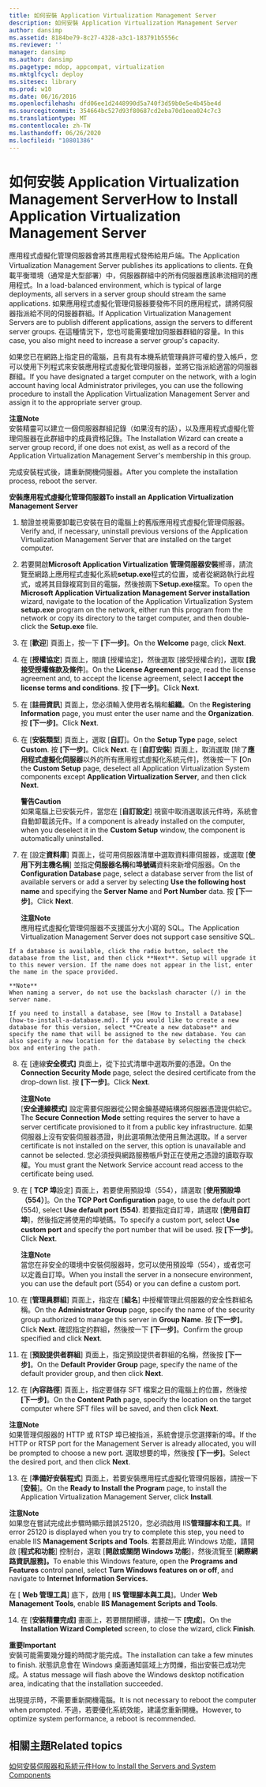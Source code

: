 ```yaml
---
title: 如何安裝 Application Virtualization Management Server
description: 如何安裝 Application Virtualization Management Server
author: dansimp
ms.assetid: 8184be79-8c27-4328-a3c1-183791b5556c
ms.reviewer: ''
manager: dansimp
ms.author: dansimp
ms.pagetype: mdop, appcompat, virtualization
ms.mktglfcycl: deploy
ms.sitesec: library
ms.prod: w10
ms.date: 06/16/2016
ms.openlocfilehash: dfd06ee1d2448990d5a740f3d59b0e5e4b45be4d
ms.sourcegitcommit: 354664bc527d93f80687cd2eba70d1eea024c7c3
ms.translationtype: MT
ms.contentlocale: zh-TW
ms.lasthandoff: 06/26/2020
ms.locfileid: "10801386"
---
```

# <span data-ttu-id="6c8d2-103">如何安裝 Application Virtualization Management Server</span><span class="sxs-lookup"><span data-stu-id="6c8d2-103">How to Install Application Virtualization Management Server</span></span>


<span data-ttu-id="6c8d2-104">應用程式虛擬化管理伺服器會將其應用程式發佈給用戶端。</span><span class="sxs-lookup"><span data-stu-id="6c8d2-104">The Application Virtualization Management Server publishes its applications to clients.</span></span> <span data-ttu-id="6c8d2-105">在負載平衡環境（通常是大型部署）中，伺服器群組中的所有伺服器應該串流相同的應用程式。</span><span class="sxs-lookup"><span data-stu-id="6c8d2-105">In a load-balanced environment, which is typical of large deployments, all servers in a server group should stream the same applications.</span></span> <span data-ttu-id="6c8d2-106">如果應用程式虛擬化管理伺服器要發佈不同的應用程式，請將伺服器指派給不同的伺服器群組。</span><span class="sxs-lookup"><span data-stu-id="6c8d2-106">If Application Virtualization Management Servers are to publish different applications, assign the servers to different server groups.</span></span> <span data-ttu-id="6c8d2-107">在這種情況下，您也可能需要增加伺服器群組的容量。</span><span class="sxs-lookup"><span data-stu-id="6c8d2-107">In this case, you also might need to increase a server group's capacity.</span></span>

<span data-ttu-id="6c8d2-108">如果您已在網路上指定目的電腦，且有具有本機系統管理員許可權的登入帳戶，您可以使用下列程式來安裝應用程式虛擬化管理伺服器，並將它指派給適當的伺服器群組。</span><span class="sxs-lookup"><span data-stu-id="6c8d2-108">If you have designated a target computer on the network, with a login account having local Administrator privileges, you can use the following procedure to install the Application Virtualization Management Server and assign it to the appropriate server group.</span></span>

**<span data-ttu-id="6c8d2-109">注意</span><span class="sxs-lookup"><span data-stu-id="6c8d2-109">Note</span></span>**  
<span data-ttu-id="6c8d2-110">安裝精靈可以建立一個伺服器群組記錄（如果沒有的話），以及應用程式虛擬化管理伺服器在此群組中的成員資格記錄。</span><span class="sxs-lookup"><span data-stu-id="6c8d2-110">The Installation Wizard can create a server group record, if one does not exist, as well as a record of the Application Virtualization Management Server's membership in this group.</span></span>



<span data-ttu-id="6c8d2-111">完成安裝程式後，請重新開機伺服器。</span><span class="sxs-lookup"><span data-stu-id="6c8d2-111">After you complete the installation process, reboot the server.</span></span>

**<span data-ttu-id="6c8d2-112">安裝應用程式虛擬化管理伺服器</span><span class="sxs-lookup"><span data-stu-id="6c8d2-112">To install an Application Virtualization Management Server</span></span>**

1.  <span data-ttu-id="6c8d2-113">驗證並視需要卸載已安裝在目的電腦上的舊版應用程式虛擬化管理伺服器。</span><span class="sxs-lookup"><span data-stu-id="6c8d2-113">Verify and, if necessary, uninstall previous versions of the Application Virtualization Management Server that are installed on the target computer.</span></span>

2.  <span data-ttu-id="6c8d2-114">若要開啟**Microsoft Application Virtualization 管理伺服器安裝**嚮導，請流覽至網路上應用程式虛擬化系統**setup.exe**程式的位置，或者從網路執行此程式，或將其目錄複寫到目的電腦，然後按兩下**Setup.exe**檔案。</span><span class="sxs-lookup"><span data-stu-id="6c8d2-114">To open the **Microsoft Application Virtualization Management Server installation** wizard, navigate to the location of the Application Virtualization System **setup.exe** program on the network, either run this program from the network or copy its directory to the target computer, and then double-click the **Setup.exe** file.</span></span>

3.  <span data-ttu-id="6c8d2-115">在 [**歡迎**] 頁面上，按一下 **[下一步]**。</span><span class="sxs-lookup"><span data-stu-id="6c8d2-115">On the **Welcome** page, click **Next**.</span></span>

4.  <span data-ttu-id="6c8d2-116">在 [**授權協定**] 頁面上，閱讀 [授權協定]，然後選取 [接受授權合約]，選取 **[我接受授權條款及條件**]。</span><span class="sxs-lookup"><span data-stu-id="6c8d2-116">On the **License Agreement** page, read the license agreement and, to accept the license agreement, select **I accept the license terms and conditions**.</span></span> <span data-ttu-id="6c8d2-117">按 **\[下一步\]**。</span><span class="sxs-lookup"><span data-stu-id="6c8d2-117">Click **Next**.</span></span>

5.  <span data-ttu-id="6c8d2-118">在 [**註冊資訊**] 頁面上，您必須輸入使用者名稱和**組織**。</span><span class="sxs-lookup"><span data-stu-id="6c8d2-118">On the **Registering Information** page, you must enter the user name and the **Organization**.</span></span> <span data-ttu-id="6c8d2-119">按 **\[下一步\]**。</span><span class="sxs-lookup"><span data-stu-id="6c8d2-119">Click **Next**.</span></span>

6.  <span data-ttu-id="6c8d2-120">在 [**安裝類型**] 頁面上，選取 [**自訂**]。</span><span class="sxs-lookup"><span data-stu-id="6c8d2-120">On the **Setup Type** page, select **Custom**.</span></span> <span data-ttu-id="6c8d2-121">按 **\[下一步\]**。</span><span class="sxs-lookup"><span data-stu-id="6c8d2-121">Click **Next**.</span></span> <span data-ttu-id="6c8d2-122">在 [**自訂安裝**] 頁面上，取消選取 [除了**應用程式虛擬化伺服器**以外的所有應用程式虛擬化系統元件]，然後按一下 **[**</span><span class="sxs-lookup"><span data-stu-id="6c8d2-122">On the **Custom Setup** page, deselect all Application Virtualization System components except **Application Virtualization Server**, and then click **Next**.</span></span>

    **<span data-ttu-id="6c8d2-123">警告</span><span class="sxs-lookup"><span data-stu-id="6c8d2-123">Caution</span></span>**  
    <span data-ttu-id="6c8d2-124">如果電腦上已安裝元件，當您在 [**自訂設定**] 視窗中取消選取該元件時，系統會自動卸載該元件。</span><span class="sxs-lookup"><span data-stu-id="6c8d2-124">If a component is already installed on the computer, when you deselect it in the **Custom Setup** window, the component is automatically uninstalled.</span></span>



7.  <span data-ttu-id="6c8d2-125">在 [設定**資料庫**] 頁面上，從可用伺服器清單中選取資料庫伺服器，或選取 [**使用下列主機名稱**] 並指定**伺服器名稱**和**埠號碼**資料來新增伺服器。</span><span class="sxs-lookup"><span data-stu-id="6c8d2-125">On the **Configuration Database** page, select a database server from the list of available servers or add a server by selecting **Use the following host name** and specifying the **Server Name** and **Port Number** data.</span></span> <span data-ttu-id="6c8d2-126">按 **\[下一步\]**。</span><span class="sxs-lookup"><span data-stu-id="6c8d2-126">Click **Next**.</span></span>

    **<span data-ttu-id="6c8d2-127">注意</span><span class="sxs-lookup"><span data-stu-id="6c8d2-127">Note</span></span>**  
    <span data-ttu-id="6c8d2-128">應用程式虛擬化管理伺服器不支援區分大小寫的 SQL。</span><span class="sxs-lookup"><span data-stu-id="6c8d2-128">The Application Virtualization Management Server does not support case sensitive SQL.</span></span>



~~~
If a database is available, click the radio button, select the database from the list, and then click **Next**. Setup will upgrade it to this newer version. If the name does not appear in the list, enter the name in the space provided.

**Note**  
When naming a server, do not use the backslash character (/) in the server name.

If you need to install a database, see [How to Install a Database](how-to-install-a-database.md). If you would like to create a new database for this version, select **Create a new database** and specify the name that will be assigned to the new database. You can also specify a new location for the database by selecting the check box and entering the path.
~~~



8. <span data-ttu-id="6c8d2-129">在 [連線**安全模式]** 頁面上，從下拉式清單中選取所要的憑證。</span><span class="sxs-lookup"><span data-stu-id="6c8d2-129">On the **Connection Security Mode** page, select the desired certificate from the drop-down list.</span></span> <span data-ttu-id="6c8d2-130">按 **\[下一步\]**。</span><span class="sxs-lookup"><span data-stu-id="6c8d2-130">Click **Next**.</span></span>

   **<span data-ttu-id="6c8d2-131">注意</span><span class="sxs-lookup"><span data-stu-id="6c8d2-131">Note</span></span>**  
   <span data-ttu-id="6c8d2-132">[**安全連線模式]** 設定需要伺服器從公開金鑰基礎結構將伺服器憑證提供給它。</span><span class="sxs-lookup"><span data-stu-id="6c8d2-132">The **Secure Connection Mode** setting requires the server to have a server certificate provisioned to it from a public key infrastructure.</span></span> <span data-ttu-id="6c8d2-133">如果伺服器上沒有安裝伺服器憑證，則此選項無法使用且無法選取。</span><span class="sxs-lookup"><span data-stu-id="6c8d2-133">If a server certificate is not installed on the server, this option is unavailable and cannot be selected.</span></span> <span data-ttu-id="6c8d2-134">您必須授與網路服務帳戶對正在使用之憑證的讀取存取權。</span><span class="sxs-lookup"><span data-stu-id="6c8d2-134">You must grant the Network Service account read access to the certificate being used.</span></span>



9. <span data-ttu-id="6c8d2-135">在 [ **TCP 埠**設定] 頁面上，若要使用預設埠（554），請選取 [**使用預設埠（554）**]。</span><span class="sxs-lookup"><span data-stu-id="6c8d2-135">On the **TCP Port Configuration** page, to use the default port (554), select **Use default port (554)**.</span></span> <span data-ttu-id="6c8d2-136">若要指定自訂埠，請選取 [**使用自訂埠**]，然後指定將使用的埠號碼。</span><span class="sxs-lookup"><span data-stu-id="6c8d2-136">To specify a custom port, select **Use custom port** and specify the port number that will be used.</span></span> <span data-ttu-id="6c8d2-137">按 **\[下一步\]**。</span><span class="sxs-lookup"><span data-stu-id="6c8d2-137">Click **Next**.</span></span>

   **<span data-ttu-id="6c8d2-138">注意</span><span class="sxs-lookup"><span data-stu-id="6c8d2-138">Note</span></span>**  
   <span data-ttu-id="6c8d2-139">當您在非安全的環境中安裝伺服器時，您可以使用預設埠（554），或者您可以定義自訂埠。</span><span class="sxs-lookup"><span data-stu-id="6c8d2-139">When you install the server in a nonsecure environment, you can use the default port (554) or you can define a custom port.</span></span>



10. <span data-ttu-id="6c8d2-140">在 [**管理員群組**] 頁面上，指定在 [**組名**] 中授權管理此伺服器的安全性群組名稱。</span><span class="sxs-lookup"><span data-stu-id="6c8d2-140">On the **Administrator Group** page, specify the name of the security group authorized to manage this server in **Group Name**.</span></span> <span data-ttu-id="6c8d2-141">按 **\[下一步\]**。</span><span class="sxs-lookup"><span data-stu-id="6c8d2-141">Click **Next**.</span></span> <span data-ttu-id="6c8d2-142">確認指定的群組，然後按一下 **[下一步]**。</span><span class="sxs-lookup"><span data-stu-id="6c8d2-142">Confirm the group specified and click **Next**.</span></span>

11. <span data-ttu-id="6c8d2-143">在 [**預設提供者群組**] 頁面上，指定預設提供者群組的名稱，然後按 **[下一步]**。</span><span class="sxs-lookup"><span data-stu-id="6c8d2-143">On the **Default Provider Group** page, specify the name of the default provider group, and then click **Next**.</span></span>

12. <span data-ttu-id="6c8d2-144">在 [**內容路徑**] 頁面上，指定要儲存 SFT 檔案之目的電腦上的位置，然後按 **[下一步]**。</span><span class="sxs-lookup"><span data-stu-id="6c8d2-144">On the **Content Path** page, specify the location on the target computer where SFT files will be saved, and then click **Next**.</span></span>

   **<span data-ttu-id="6c8d2-145">注意</span><span class="sxs-lookup"><span data-stu-id="6c8d2-145">Note</span></span>**  
   <span data-ttu-id="6c8d2-146">如果管理伺服器的 HTTP 或 RTSP 埠已被指派，系統會提示您選擇新的埠。</span><span class="sxs-lookup"><span data-stu-id="6c8d2-146">If the HTTP or RTSP port for the Management Server is already allocated, you will be prompted to choose a new port.</span></span> <span data-ttu-id="6c8d2-147">選取想要的埠，然後按 **[下一步]**。</span><span class="sxs-lookup"><span data-stu-id="6c8d2-147">Select the desired port, and then click **Next**.</span></span>



13. <span data-ttu-id="6c8d2-148">在 [**準備好安裝程式**] 頁面上，若要安裝應用程式虛擬化管理伺服器，請按一下 [**安裝**]。</span><span class="sxs-lookup"><span data-stu-id="6c8d2-148">On the **Ready to Install the Program** page, to install the Application Virtualization Management Server, click **Install**.</span></span>

   **<span data-ttu-id="6c8d2-149">注意</span><span class="sxs-lookup"><span data-stu-id="6c8d2-149">Note</span></span>**  
   <span data-ttu-id="6c8d2-150">如果您在嘗試完成此步驟時顯示錯誤25120，您必須啟用 IIS**管理腳本和工具**。</span><span class="sxs-lookup"><span data-stu-id="6c8d2-150">If error 25120 is displayed when you try to complete this step, you need to enable IIS **Management Scripts and Tools**.</span></span> <span data-ttu-id="6c8d2-151">若要啟用此 Windows 功能，請開啟 [**程式和功能**] 控制台，選取 [**開啟或關閉 Windows 功能**]，然後流覽至 [**網際網路資訊服務]。**</span><span class="sxs-lookup"><span data-stu-id="6c8d2-151">To enable this Windows feature, open the **Programs and Features** control panel, select **Turn Windows features on or off**, and navigate to **Internet Information Services.**</span></span>

   <span data-ttu-id="6c8d2-152">在 [ **Web 管理工具**] 底下，啟用 [ **IIS 管理腳本與工具**]。</span><span class="sxs-lookup"><span data-stu-id="6c8d2-152">Under **Web Management Tools**, enable **IIS Management Scripts and Tools**.</span></span>



14. <span data-ttu-id="6c8d2-153">在 [**安裝精靈完成]** 畫面上，若要關閉嚮導，請按一下 **[完成**]。</span><span class="sxs-lookup"><span data-stu-id="6c8d2-153">On the **Installation Wizard Completed** screen, to close the wizard, click **Finish**.</span></span>

   **<span data-ttu-id="6c8d2-154">重要</span><span class="sxs-lookup"><span data-stu-id="6c8d2-154">Important</span></span>**  
   <span data-ttu-id="6c8d2-155">安裝可能需要幾分鐘的時間才能完成。</span><span class="sxs-lookup"><span data-stu-id="6c8d2-155">The installation can take a few minutes to finish.</span></span> <span data-ttu-id="6c8d2-156">狀態訊息會在 Windows 桌面通知區域上方閃爍，指出安裝已成功完成。</span><span class="sxs-lookup"><span data-stu-id="6c8d2-156">A status message will flash above the Windows desktop notification area, indicating that the installation succeeded.</span></span>

   <span data-ttu-id="6c8d2-157">出現提示時，不需要重新開機電腦。</span><span class="sxs-lookup"><span data-stu-id="6c8d2-157">It is not necessary to reboot the computer when prompted.</span></span> <span data-ttu-id="6c8d2-158">不過，若要優化系統效能，建議您重新開機。</span><span class="sxs-lookup"><span data-stu-id="6c8d2-158">However, to optimize system performance, a reboot is recommended.</span></span>



## <span data-ttu-id="6c8d2-159">相關主題</span><span class="sxs-lookup"><span data-stu-id="6c8d2-159">Related topics</span></span>


[<span data-ttu-id="6c8d2-160">如何安裝伺服器和系統元件</span><span class="sxs-lookup"><span data-stu-id="6c8d2-160">How to Install the Servers and System Components</span></span>](how-to-install-the-servers-and-system-components.md)









